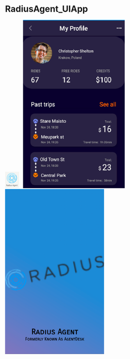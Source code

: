 # RadiusAgent_UIApp 

<img src="logo.png"/> &nbsp; <img src="bg1.png"/>  &nbsp; <img src="bg2.png"/>
